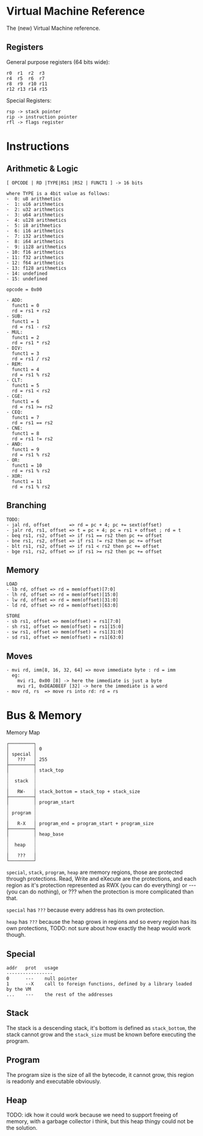 # Virtual Machine Reference

The (new) Virtual Machine reference.

## Registers

General purpose registers (64 bits wide):
```
r0  r1  r2  r3
r4  r5  r6  r7
r8  r9  r10 r11
r12 r13 r14 r15
```

Special Registers:
```
rsp -> stack pointer
rip -> instruction pointer
rfl -> flags register
```

# Instructions

## Arithmetic & Logic

```
[ OPCODE | RD |TYPE|RS1 |RS2 | FUNCT1 ] -> 16 bits

where TYPE is a 4bit value as follows:
-  0: u8 arithmetics
-  1: u16 arithmetics
-  2: u32 arithmetics
-  3: u64 arithmetics
-  4: u128 arithmetics
-  5: i8 arithmetics
-  6: i16 arithmetics
-  7: i32 arithmetics
-  8: i64 arithmetics
-  9: i128 arithmetics
- 10: f16 arithmetics
- 11: f32 arithmetics
- 12: f64 arithmetics
- 13: f128 arithmetics
- 14: undefined
- 15: undefined

opcode = 0x00

- ADD:
  funct1 = 0
  rd = rs1 + rs2
- SUB:
  funct1 = 1
  rd = rs1 - rs2
- MUL:
  funct1 = 2
  rd = rs1 * rs2
- DIV:
  funct1 = 3
  rd = rs1 / rs2
- REM:
  funct1 = 4
  rd = rs1 % rs2
- CLT:
  funct1 = 5
  rd = rs1 < rs2
- CGE:
  funct1 = 6
  rd = rs1 >= rs2
- CEQ:
  funct1 = 7
  rd = rs1 == rs2
- CNE:
  funct1 = 8
  rd = rs1 != rs2
- AND:
  funct1 = 9
  rd = rs1 % rs2
- OR:
  funct1 = 10
  rd = rs1 % rs2
- XOR:
  funct1 = 11
  rd = rs1 % rs2
```

## Branching

```
TODO:
- jal rd, offset       => rd = pc + 4; pc += sext(offset)
- jalr rd, rs1, offset => t = pc + 4; pc = rs1 + offset ; rd = t
- beq rs1, rs2, offset => if rs1 == rs2 then pc += offset
- bne rs1, rs2, offset => if rs1 != rs2 then pc += offset
- blt rs1, rs2, offset => if rs1 < rs2 then pc += offset
- bge rs1, rs2, offset => if rs1 >= rs2 then pc += offset
```

## Memory

```
LOAD
- lb rd, offset => rd = mem(offset)[7:0]
- lh rd, offset => rd = mem(offset)[15:0]
- lw rd, offset => rd = mem(offset)[31:0]
- ld rd, offset => rd = mem(offset)[63:0]

STORE
- sb rs1, offset => mem(offset) = rs1[7:0]
- sh rs1, offset => mem(offset) = rs1[15:0]
- sw rs1, offset => mem(offset) = rs1[31:0]
- sd rs1, offset => mem(offset) = rs1[63:0]
```

## Moves

```
- mvi rd, imm[8, 16, 32, 64] => move immediate byte : rd = imm
  eg:
    mvi r1, 0x00 [8] -> here the immediate is just a byte
    mvi r1, 0xDEADBEEF [32] -> here the immediate is a word
- mov rd, rs  => move rs into rd: rd = rs
```

# Bus & Memory

Memory Map
```
┌─────────┐
│         │ 0
│ special │
│   ???   │ 255
├─────────┤
│         │ stack_top
┊         ┊
┊  stack  ┊
┊         ┊
│   RW-   │ stack_bottom = stack_top + stack_size
├─────────┤
│         │ program_start
┊         ┊
┊ program ┊
┊         ┊
│   R-X   │ program_end = program_start + program_size
├─────────┤
│         │ heap_base
┊         ┊
┊  heap   ┊
┊         ┊
│   ???   │
└─────────┘
```

`special`, `stack`, `program`, `heap` are memory regions, those are protected
through protections. Read, Write and eXecute are the protections, and each
region as it's protection represented as RWX (you can do everything) or ---
(you can do nothing), or ??? when the protection is more complicated than that.

`special` has `???` because every address has its own protection.

`heap` has `???` because the heap grows in regions and so every region has its
own protections, TODO: not sure about how exactly the heap would work though.

## Special

```
addr   prot   usage
-----------------
0      ---    null pointer
1      --X    call to foreign functions, defined by a library loaded by the VM
...    ---    the rest of the addresses
```

## Stack

The stack is a descending stack, it's bottom is defined as `stack_bottom`, the
stack cannot grow and the `stack_size` must be known before executing the
program.

## Program

The program size is the size of all the bytecode, it cannot grow, this region
is readonly and executable obviously.

## Heap

TODO: idk how it could work because we need to support freeing of memory, with
a garbage collector i think, but this heap thingy could not be the solution.

